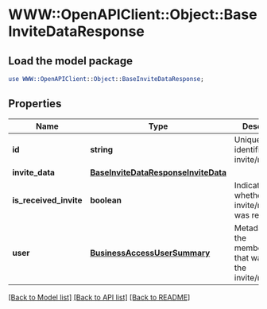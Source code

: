 # WWW::OpenAPIClient::Object::BaseInviteDataResponse

## Load the model package
```perl
use WWW::OpenAPIClient::Object::BaseInviteDataResponse;
```

## Properties
Name | Type | Description | Notes
------------ | ------------- | ------------- | -------------
**id** | **string** | Unique identifier of the invite/request. | [optional] 
**invite_data** | [**BaseInviteDataResponseInviteData**](BaseInviteDataResponseInviteData.md) |  | [optional] 
**is_received_invite** | **boolean** | Indicates whether the invite/request was received. | [optional] 
**user** | [**BusinessAccessUserSummary**](BusinessAccessUserSummary.md) | Metadata for the member/partner that was sent the invite/request. | [optional] 

[[Back to Model list]](../README.md#documentation-for-models) [[Back to API list]](../README.md#documentation-for-api-endpoints) [[Back to README]](../README.md)


